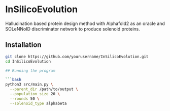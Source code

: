 # InSilicoEvolution
Hallucination based protein design method with Alphafold2 as an oracle and SOLeNNoID discriminator network to produce solenoid proteins.

## Installation

```bash
git clone https://github.com/yourusername/InSilicoEvolution.git
cd InSilicoEvolution

## Running the program

```bash
python3 src/main.py \
  --parent_dir /path/to/output \
  --population_size 20 \
  --rounds 50 \
  --solenoid_type alphabeta
```
